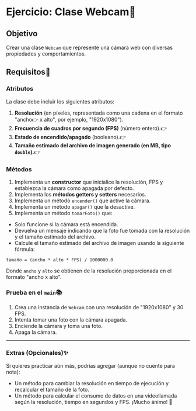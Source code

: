 # Ejercicio: Clase Webcam📸
## Objetivo
Crear una clase `Webcam` que represente una cámara web con diversas propiedades y
comportamientos.
## Requisitos📄
### Atributos
La clase debe incluir los siguientes atributos:
1. **Resolución** (en píxeles, representada como una cadena en el formato "ancho👉
x alto", por ejemplo, "1920x1080").
2. **Frecuencia de cuadros por segundo (FPS)** (número entero).👉
3. **Estado de encendido/apagado** (booleano).👉
4. **Tamaño estimado del archivo de imagen generado (en MB, tipo `double`).**👉
### Métodos
1. Implementa un **constructor** que inicialice la resolución, FPS y establezca la
cámara como apagada por defecto.
2. Implementa los **métodos getters y setters** necesarios.
3. Implementa un método `encender()` que active la cámara.
4. Implementa un método `apagar()` que la desactive.
5. Implementa un método `tomarFoto()` que:
- Solo funcione si la cámara está encendida.
- Devuelva un mensaje indicando que la foto fue tomada con la resolución y el
tamaño estimado del archivo.
- Calcule el tamaño estimado del archivo de imagen usando la siguiente fórmula:
```
tamaño = (ancho * alto * FPS) / 1000000.0
```
Donde `ancho` y `alto` se obtienen de la resolución proporcionada en el
formato "ancho x alto".
### Prueba en el `main`📚
1. Crea una instancia de `Webcam` con una resolución de "1920x1080" y 30 FPS.
2. Intenta tomar una foto con la cámara apagada.
3. Enciende la cámara y toma una foto.
4. Apaga la cámara.
---
### Extras (Opcionales)✨
Si quieres practicar aún más, podrías agregar (aunque no cuente para nota):
- Un método para cambiar la resolución en tiempo de ejecución y recalcular el
tamaño de la foto.
- Un método para calcular el consumo de datos en una videollamada según la
resolución, tiempo en segundos y FPS.
¡Mucho ánimo! 🚀
